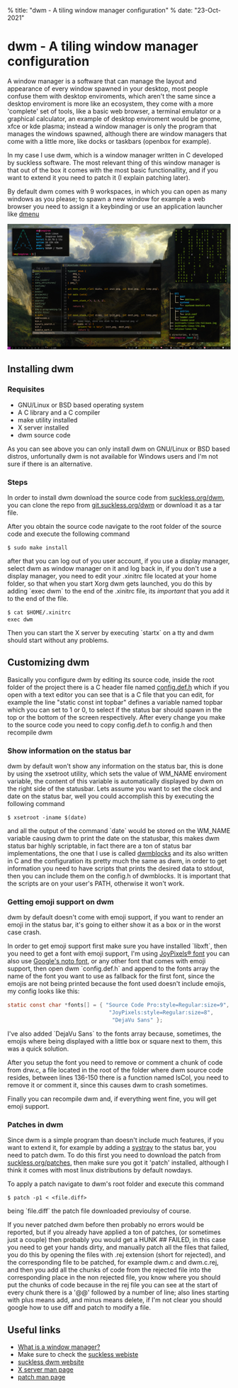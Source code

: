 % title: "dwm - A tiling window manager configuration"
% date: "23-Oct-2021"

# dwm - A tiling window manager configuration

A window manager is a software that can manage the layout and appearance
of every window spawned in your desktop, most people confuse them with
desktop enviroments, which aren't the same since a desktop enviroment is
more like an ecosystem, they come with a more 'complete' set of tools,
like a basic web browser, a terminal emulator or a graphical calculator, an example
of desktop enviroment would be gnome, xfce or kde plasma; instead a
window manager is only the program that manages the windows spawned,
although there are window managers that come with a little more, like
docks or taskbars (openbox for example).

In my case I use dwm, which is a window manager written in C developed
by suckless software. The most relevant thing of this window manager is
that out of the box it comes with the most basic functionallity, and if
you want to extend it you need to patch it (I explain patching later).

By default dwm comes with 9 workspaces, in which you can open as many
windows as you please; to spawn a new window for example a web browser
you need to assign it a keybinding or use an application launcher like
[dmenu](https://tools.suckless.org/dmenu/)

[![Screenshot](screenshot.jpeg)](screenshot.png "Screenshot of my dwm build")

## Installing dwm

### Requisites

- GNU/Linux or BSD based operating system
- A C library and a C compiler
- make utility installed
- X server installed
- dwm source code

As you can see above you can only install dwm on GNU/Linux or BSD based
distros, unfortunally dwm is not available for Windows users and I'm not
sure if there is an alternative.

### Steps

In order to install dwm download the source code from [suckless.org/dwm](https://dwm.suckless.org/),
you can clone the repo from [git.suckless.org/dwm](https://git.suckless.org/dwm) or
download it as a tar file.

After you obtain the source code navigate to the root folder
of the source code and execute the following command

```console
$ sudo make install
```

after that you can log out of you user account, if you use a display
manager, select dwm as window manager on it and log back in, if you
don't use a display manager, you need to edit your .xinitrc file located
at your home folder, so that when you start Xorg dwm gets launched, you
do this by adding \`exec dwm\` to the end of the .xinitrc
file, its *important* that you add it to the end of the file.

```console
$ cat $HOME/.xinitrc
exec dwm
```

Then you can start the X server by executing \`startx\` on a tty and
dwm should start without any problems.

## Customizing dwm

Basically you configure dwm by editing its source code, inside the root
folder of the project there is a C header file named
[config.def.h](https://github.com/mjkoeckner/dotfiles/blob/master/.config/dwm/config.def.h)
which if you open with a text editor you can see that is a C
file that you can edit, for example the line \"static const int topbar\"
defines a variable named topbar which you can set to 1 or 0, to select
if the status bar should spawn in the top or the bottom of the screen respectively.
After every change you make to the source code you need to copy
config.def.h to config.h and then recompile dwm

### Show information on the status bar

dwm by default won't show any information on the status bar, this is
done by using the xsetroot utility, which sets the value of WM\_NAME enviroment
variable, the content of this variable is automatically displayed by dwm on the
right side of the statusbar. Lets assume you want to set the clock and date
on the status bar, well you could accomplish this by executing the following command

```console
$ xsetroot -iname $(date)
```

and all the output of the command \`date\` would be stored on the WM\_NAME variable
causing dwm to print the date on the statusbar, this
makes dwm status bar highly scriptable, in fact there are a ton of status
bar implementations, the one that I use is called
[dwmblocks](https://github.com/torrinfail/dwmblocks) and its also
written in C and the configuration its pretty much the same as dwm, in
order to get information you need to have scripts that prints the
desired data to stdout, then you can include them on the config.h of
dwmblocks. It is important that the scripts are on your user's PATH, otherwise
it won't work.

### Getting emoji support on dwm

dwm by default doesn't come with emoji support, if you want to render
an emoji in the status bar, it's going to either show it as a box or in
the worst case crash.

In order to get emoji support first make sure you have installed \`libxft\`,
then you need to get a font with emoji support, I'm using [JoyPixels® font](https://www.joypixels.com/)
you can also use [Google's noto font](https://fonts.google.com/noto),
or any other font that comes with emoji support, then open dwm \`config.def.h\` and
append to the fonts array the name of the font you want to use as fallback for the first font,
since the emojis are not being printed because the font used doesn't include emojis, my
config looks like this:

```c
static const char *fonts[] = { "Source Code Pro:style=Regular:size=9",
								"JoyPixels:style=Regular:size=8",
								 "DejaVu Sans" };
```

I've also added \`DejaVu Sans\` to the fonts array because, sometimes, the emojis where being displayed
with a little box or square next to them, this was a quick solution.

After you setup the font you need to remove or comment a chunk of code
from drw.c, a file located in the root of the folder where dwm source
code resides, between lines 136-150 there is a function named IsCol, you
need to remove it or comment it, since this causes dwm to crash sometimes.

Finally you can recompile dwm and, if everything went fine, you will get emoji support.

### Patches in dwm

Since dwm is a simple program than doesn't include much features, if
you want to extend it, for example by adding a
[systray](https://dwm.suckless.org/patches/systray/) to the status bar,
you need to patch dwm. To do this first you need to download the patch
from [suckless.org/patches](https://dwm.suckless.org/patches/), then
make sure you got it 'patch' installed, although I think it comes with
most linux distributions by default nowdays.

To apply a patch navigate to dwm's root folder and execute this command
```console
$ patch -p1 < <file.diff>
```
being \`file.diff\` the patch file downloaded previoulsy of course.

If you never patched dwm before then probably no errors would be
reported, but if you already have applied a ton of patches, (or sometimes just a couple)
then probably you would get a HUNK \## FAILED, in this case you need to get your hands
dirty, and manually patch all the files that failed, you do this by
opening the files with .rej extension (short for rejected), and the
corresponding file to be patched, for example dwm.c and dwm.c.rej, and
then you add all the chunks of code from the rejected file into the
corresponding place in the non rejected file, you know where you should
put the chunks of code because in the rej file you can see at the start
of every chunk there is a '@@' followed by a number of line; also
lines starting with plus means add, and minus means delete, if I'm not
clear you should google how to use diff and patch to modify a file.

## Useful links

- [What is a window manager?](https://en.wikipedia.org/wiki/Window_manager)
- Make sure to check the [suckless webiste](https://suckless.org/)
- [suckless dwm website](https://dwm.suckless.org/)
- [X server man page](https://www.x.org/releases/X11R7.7/doc/man/man1/Xserver.1.xhtml)
- [patch man page](https://man7.org/linux/man-pages/man1/patch.1.html)
